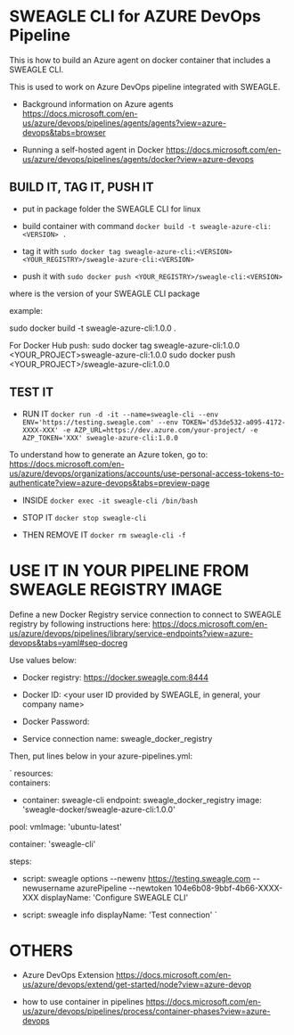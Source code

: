# SWEAGLE CLI for AZURE DevOps Pipeline

This is how to build an Azure agent on docker container that includes a SWEAGLE CLI.

This is used to work on Azure DevOps pipeline integrated with SWEAGLE.

- Background information on Azure agents
https://docs.microsoft.com/en-us/azure/devops/pipelines/agents/agents?view=azure-devops&tabs=browser

- Running a self-hosted agent in Docker
https://docs.microsoft.com/en-us/azure/devops/pipelines/agents/docker?view=azure-devops


## BUILD IT, TAG IT, PUSH IT

- put in package folder the SWEAGLE CLI for linux

- build container with command
`docker build -t sweagle-azure-cli:<VERSION> .`

- tag it with
`sudo docker tag sweagle-azure-cli:<VERSION> <YOUR_REGISTRY>/sweagle-azure-cli:<VERSION>`

- push it with
`sudo docker push <YOUR_REGISTRY>/sweagle-cli:<VERSION>`

where <VERSION> is the version of your SWEAGLE CLI package

example:

sudo docker build -t sweagle-azure-cli:1.0.0 .

For Docker Hub push:
sudo docker tag sweagle-azure-cli:1.0.0 <YOUR_PROJECT>sweagle-azure-cli:1.0.0
sudo docker push <YOUR_PROJECT>/sweagle-azure-cli:1.0.0


## TEST IT

- RUN IT
`docker run -d -it --name=sweagle-cli --env ENV='https://testing.sweagle.com' --env TOKEN='d53de532-a095-4172-XXXX-XXX' -e AZP_URL=https://dev.azure.com/your-project/ -e AZP_TOKEN='XXX' sweagle-azure-cli:1.0.0`

To understand how to generate an Azure token, go to: https://docs.microsoft.com/en-us/azure/devops/organizations/accounts/use-personal-access-tokens-to-authenticate?view=azure-devops&tabs=preview-page

- INSIDE
`docker exec -it sweagle-cli /bin/bash`

- STOP IT
`docker stop sweagle-cli`

- THEN REMOVE IT
`docker rm sweagle-cli -f`


# USE IT IN YOUR PIPELINE FROM SWEAGLE REGISTRY IMAGE

Define a new Docker Registry service connection to connect to SWEAGLE registry by following instructions here: https://docs.microsoft.com/en-us/azure/devops/pipelines/library/service-endpoints?view=azure-devops&tabs=yaml#sep-docreg

Use values below:

  - Docker registry: https://docker.sweagle.com:8444

  - Docker ID: <your user ID provided by SWEAGLE, in general, your company name>

  - Docker Password: <your docker password provided by SWEAGLE>

  - Service connection name: sweagle_docker_registry

Then, put lines below in your azure-pipelines.yml:

`
resources:         
  containers:
  - container: sweagle-cli
    endpoint: sweagle_docker_registry
    image: 'sweagle-docker/sweagle-azure-cli:1.0.0'

pool:
  vmImage: 'ubuntu-latest'

container: 'sweagle-cli'

steps:

- script: sweagle options --newenv https://testing.sweagle.com --newusername azurePipeline --newtoken 104e6b08-9bbf-4b66-XXXX-XXX
  displayName: 'Configure SWEAGLE CLI'

- script: sweagle info
  displayName: 'Test connection'
`


# OTHERS

- Azure DevOps Extension
 https://docs.microsoft.com/en-us/azure/devops/extend/get-started/node?view=azure-devop

- how to use container in pipelines
https://docs.microsoft.com/en-us/azure/devops/pipelines/process/container-phases?view=azure-devops
